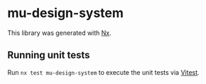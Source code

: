 # mu-design-system

This library was generated with [Nx](https://nx.dev).

## Running unit tests

Run `nx test mu-design-system` to execute the unit tests via [Vitest](https://vitest.dev/).
